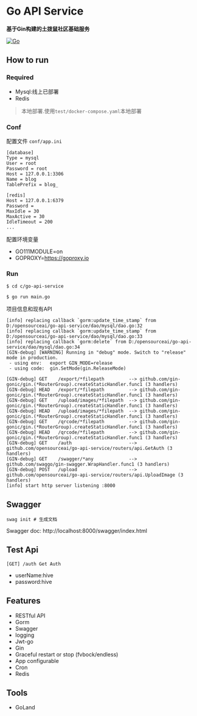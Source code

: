 # Go API Service
**基于Gin构建的土拨鼠社区基础服务**

[![Go](https://github.com/opensourceai/go-api-service/workflows/Go/badge.svg)](https://github.com/opensourceai/go-api-service/actions)

## How to run

### Required

- Mysql:线上已部署
- Redis 
> 本地部署.使用`test/docker-compose.yaml`本地部署

### Conf

配置文件 `conf/app.ini`

```
[database]
Type = mysql
User = root
Password = root 
Host = 127.0.0.1:3306
Name = blog
TablePrefix = blog_

[redis]
Host = 127.0.0.1:6379
Password =
MaxIdle = 30
MaxActive = 30
IdleTimeout = 200
...
```
配置环境变量

- GO111MODULE=on
- GOPROXY=https://goproxy.io

### Run
```
$ cd c/go-api-service

$ go run main.go 
```

项目信息和现有API

```
[info] replacing callback `gorm:update_time_stamp` from D:/opensourceai/go-api-service/dao/mysql/dao.go:32
[info] replacing callback `gorm:update_time_stamp` from D:/opensourceai/go-api-service/dao/mysql/dao.go:33
[info] replacing callback `gorm:delete` from D:/opensourceai/go-api-service/dao/mysql/dao.go:34
[GIN-debug] [WARNING] Running in "debug" mode. Switch to "release" mode in production.
 - using env:	export GIN_MODE=release
 - using code:	gin.SetMode(gin.ReleaseMode)

[GIN-debug] GET    /export/*filepath         --> github.com/gin-gonic/gin.(*RouterGroup).createStaticHandler.func1 (3 handlers)
[GIN-debug] HEAD   /export/*filepath         --> github.com/gin-gonic/gin.(*RouterGroup).createStaticHandler.func1 (3 handlers)
[GIN-debug] GET    /upload/images/*filepath  --> github.com/gin-gonic/gin.(*RouterGroup).createStaticHandler.func1 (3 handlers)
[GIN-debug] HEAD   /upload/images/*filepath  --> github.com/gin-gonic/gin.(*RouterGroup).createStaticHandler.func1 (3 handlers)
[GIN-debug] GET    /qrcode/*filepath         --> github.com/gin-gonic/gin.(*RouterGroup).createStaticHandler.func1 (3 handlers)
[GIN-debug] HEAD   /qrcode/*filepath         --> github.com/gin-gonic/gin.(*RouterGroup).createStaticHandler.func1 (3 handlers)
[GIN-debug] GET    /auth                     --> github.com/opensourceai/go-api-service/routers/api.GetAuth (3 handlers)
[GIN-debug] GET    /swagger/*any             --> github.com/swaggo/gin-swagger.WrapHandler.func1 (3 handlers)
[GIN-debug] POST   /upload                   --> github.com/opensourceai/go-api-service/routers/api.UploadImage (3 handlers)
[info] start http server listening :8000

```
## Swagger
```shell script
swag init # 生成文档
```
Swagger doc: http://localhost:8000/swagger/index.html

## Test Api
```
[GET] /auth Get Auth
```
- userName:hive
- password:hive
## Features

- RESTful API
- Gorm
- Swagger
- logging
- Jwt-go
- Gin
- Graceful restart or stop (fvbock/endless)
- App configurable
- Cron
- Redis

## Tools

- GoLand
